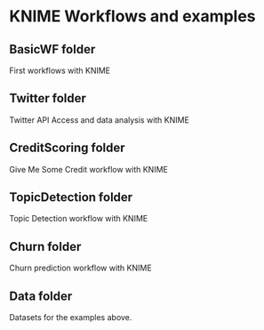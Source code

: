 # KNIME Workflows and examples

## BasicWF folder
First workflows with KNIME

## Twitter folder
Twitter API Access and data analysis with KNIME

## CreditScoring folder
Give Me Some Credit workflow with KNIME

## TopicDetection folder
Topic Detection workflow with KNIME

## Churn folder
Churn prediction workflow with KNIME

## Data folder
Datasets for the examples above.

